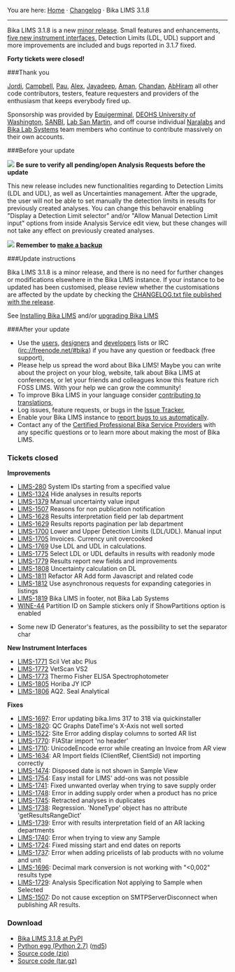 You are here: [Home](https://github.com/bikalabs/Bika-LIMS/wiki) · [Changelog](https://github.com/bikalabs/Bika-LIMS/wiki/changelog) · Bika LIMS 3.1.8
***

Bika LIMS 3.1.8 is a new [minor release](https://github.com/bikalabs/Bika-LIMS/wiki/Release-cycle). Small features and enhancements, [five new instrument interfaces](https://github.com/bikalabs/Bika-LIMS/wiki/Supported-instrument-interfaces#bika-lims-318), Detection Limits (LDL, UDL) support and more improvements are included and bugs reported in 3.1.7 fixed.

**Forty tickets were closed!**

###Thank you

[Jordi](http://github.com/xispa), [Campbell](http://github.com/rockfruit), [Pau](http://github.com/espurna), [Alex](https://github.com/zylinx), [Jayadeep](https://github.com/jayadeepk), [Aman](https://github.com/Ammy2), [Chandan](https://github.com/chandan5), [AbHiram](https://github.com/abhi12ravi) all other code contributors, testers, feature requesters and providers of the enthusiasm that keeps everybody fired up.

Sponsorship was provided by [Equigerminal](http://equigerminal.org/), [DEOHS University of Washington](http://deohs.washington.edu/), [SANBI](http://www.sanbi.ac.za/), [Lab San Martin](http://www.laboratoriosanmartin.com/), and off course individual [Naralabs](http://naralabs.com/) and [Bika Lab Systems](http://bikalabs.com/) team members who continue to contribute massively on their own accounts.


###Before your update

![](https://raw.githubusercontent.com/bikalabs/Bika-LIMS/hotfix/3.1.8/bika/lims/browser/images/warning.png)  **Be sure to verify all pending/open Analysis Requests before the update**

This new release includes new functionalities regarding to Detection Limits (LDL and UDL), as well as Uncertainties management. After the upgrade, the user will not be able to set manually the detection limits in results for previously created analyses. You can change this behavoir enabling "Display a Detection Limit selector" and/or "Allow Manual Detection Limit input" options from inside Analysis Service edit view, but these changes will not take any effect on previously created analyses.

![](https://raw.githubusercontent.com/bikalabs/Bika-LIMS/hotfix/3.1.8/bika/lims/browser/images/warning.png) **Remember to [make a backup](http://docs.plone.org/manage/deploying/backup.html)**

###Update instructions

Bika LIMS 3.1.8 is a minor release, and there is no need for further changes or modifications elsewhere in the Bika LIMS instance. If your instance to be updated has been customised, please review whether the customisations are affected by the update by checking the [CHANGELOG.txt file published with the release](https://raw.githubusercontent.com/bikalabs/Bika-LIMS/3.1.8/docs/CHANGELOG.txt).

See [Installing Bika LIMS](https://github.com/bikalabs/Bika-LIMS/blob/3.1.8/docs/INSTALL.rst) and/or [upgrading Bika LIMS](https://github.com/bikalabs/Bika-LIMS/blob/3.1.8/docs/INSTALL.rst)

###After your update
- Use the [users](http://lists.sourceforge.net/lists/listinfo/bika-users), [designers](https://groups.google.com/forum/?hl=en) and [developers](http://lists.sourceforge.net/lists/listinfo/bika-developers) lists or IRC ([irc://freenode.net/#bika](http://webchat.freenode.net?randomnick=1&channels=%23bika&uio=d4)) if you have any question or feedback (free support),
- Please help us spread the word about Bika LIMS! Maybe you can write about the project on your blog, website, talk about Bika LIMS at conferences, or let your friends and colleagues know this feature rich FOSS LIMS. With your help we can grow the community!    
- To improve Bika LIMS in your language consider [contributing to translations](https://www.transifex.com/projects/p/bika-lims/),
- Log issues, feature requests, or bugs in the [Issue Tracker](http://jira.bikalabs.com/),
- Enable your Bika LIMS instance to [report bugs to us automatically](https://github.com/bikalabs/Bika-LIMS/blob/0c606e0/INSTALL.rst#log-errors-to-sentrybikalabscom).
- Contact any of the [Certified Professional Bika Service Providers](http://www.bikalims.org/support-and-service-provision) with any specific questions or to learn more about making the most of Bika LIMS.

### Tickets closed

**Improvements**

* [LIMS-280](https://jira.bikalabs.com/browse/LIMS-280)	System IDs starting from a specified value
* [LIMS-1324](https://jira.bikalabs.com/browse/LIMS-1324)	Hide analyses in results reports
* [LIMS-1379](https://jira.bikalabs.com/browse/LIMS-1379)	Manual uncertainty value input
* [LIMS-1507](https://jira.bikalabs.com/browse/LIMS-1507)	Reasons for non publication notification
* [LIMS-1628](https://jira.bikalabs.com/browse/LIMS-1628)	Results interpretation field per lab department
* [LIMS-1629](https://jira.bikalabs.com/browse/LIMS-1629)	Results reports pagination per lab department
* [LIMS-1700](https://jira.bikalabs.com/browse/LIMS-1700)	Lower and Upper Detection Limits (LDL/UDL). Manual input
* [LIMS-1705](https://jira.bikalabs.com/browse/LIMS-1705)	Invoices. Currency unit overcooked
* [LIMS-1769](https://jira.bikalabs.com/browse/LIMS-1769)	Use LDL and UDL in calculations.
* [LIMS-1775](https://jira.bikalabs.com/browse/LIMS-1775)	Select LDL or UDL defaults in results with readonly mode
* [LIMS-1779](https://jira.bikalabs.com/browse/LIMS-1779)	Results report new fields and improvements
* [LIMS-1808](https://jira.bikalabs.com/browse/LIMS-1808)	Uncertainty calculation on DL
* [LIMS-1811](https://jira.bikalabs.com/browse/LIMS-1811)	Refactor AR Add form Javascript and related code
* [LIMS-1812](https://jira.bikalabs.com/browse/LIMS-1812)	Use asynchronous requests for expanding categories in listings
* [LIMS-1819](https://jira.bikalabs.com/browse/LIMS-1819)	Bika LIMS in footer, not Bika Lab Systems
* [WINE-44](https://jira.bikalabs.com/browse/WINE-44)	Partition ID on Sample stickers only if ShowPartitions option is enabled
- Some new ID Generator's features, as the possibility to set the separator char


**New Instrument Interfaces**

- [LIMS-1771](https://jira.bikalabs.com/browse/LIMS-1771) Scil Vet abc Plus
- [LIMS-1772](https://jira.bikalabs.com/browse/LIMS-1772) VetScan VS2
- [LIMS-1773](https://jira.bikalabs.com/browse/LIMS-1773) Thermo Fisher ELISA Spectrophotometer
- [LIMS-1805](https://jira.bikalabs.com/browse/LIMS-1805) Horiba JY ICP
- [LIMS-1806](https://jira.bikalabs.com/browse/LIMS-1806) AQ2. Seal Analytical

**Fixes**

- [LIMS-1697](https://jira.bikalabs.com/browse/LIMS-1697): Error updating bika.lims 317 to 318 via quickinstaller
- [LIMS-1820](https://jira.bikalabs.com/browse/LIMS-1820): QC Graphs DateTime's X-Axis not well sorted
- [LIMS-1522](https://jira.bikalabs.com/browse/LIMS-1522): Site Error adding display columns to sorted AR list
- [LIMS-1770](https://jira.bikalabs.com/browse/LIMS-1770): FIAStar import 'no header'
- [LIMS-1710](https://jira.bikalabs.com/browse/LIMS-1710): UnicodeEncode error while creating an Invoice from AR view
- [LIMS-1634](https://jira.bikalabs.com/browse/LIMS-1634): AR Import fields (ClientRef, ClientSid) not importing correctly
- [LIMS-1474](https://jira.bikalabs.com/browse/LIMS-1474): Disposed date is not shown in Sample View
- [LIMS-1754](https://jira.bikalabs.com/browse/LIMS-1754): Easy install for LIMS' add-ons was not possible
- [LIMS-1741](https://jira.bikalabs.com/browse/LIMS-1741): Fixed unwanted overlay when trying to save supply order
- [LIMS-1748](https://jira.bikalabs.com/browse/LIMS-1748): Error in adding supply order when a product has no price
- [LIMS-1745](https://jira.bikalabs.com/browse/LIMS-1745): Retracted analyses in duplicates
- [LIMS-1738](https://jira.bikalabs.com/browse/LIMS-1738): Regression. 'NoneType' object has no attribute 'getResultsRangeDict'
- [LIMS-1739](https://jira.bikalabs.com/browse/LIMS-1739): Error with results interpretation field of an AR lacking departments
- [LIMS-1740](https://jira.bikalabs.com/browse/LIMS-1740): Error when trying to view any Sample
- [LIMS-1724](https://jira.bikalabs.com/browse/LIMS-1724): Fixed missing start and end dates on reports
- [LIMS-1737](https://jira.bikalabs.com/browse/LIMS-1737): Error when adding pricelists of lab products with no volume and unit
- [LIMS-1696](https://jira.bikalabs.com/browse/LIMS-1696): Decimal mark conversion is not working with "<0,002" results type
- [LIMS-1729](https://jira.bikalabs.com/browse/LIMS-1729): Analysis Specification Not applying to Sample when Selected
- [LIMS-1507](https://jira.bikalabs.com/browse/LIMS-1507): Do not cause exception on SMTPServerDisconnect when publishing AR results.

### Download
- [Bika LIMS 3.1.8 at PyPI](https://pypi.python.org/pypi/bika.lims/3.1.8)
- [Python egg (Python 2.7)](https://pypi.python.org/packages/2.7/b/bika.lims/bika.lims-3.1.8.0-py2.7.egg#md5=673819497a4e20e836ddc5c8250552fa) ([md5](https://pypi.python.org/pypi?:action=show_md5&digest=673819497a4e20e836ddc5c8250552fa))
- [Source code (zip)](https://github.com/bikalabs/Bika-LIMS/archive/3.1.8.zip)
- [Source code (tar.gz)](https://github.com/bikalabs/Bika-LIMS/archive/3.1.8.tar.gz)